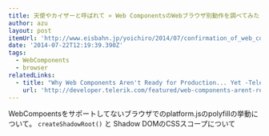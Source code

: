 ```yaml
---
title: 天使やカイザーと呼ばれて » Web ComponentsのWebブラウザ別動作を調べてみた
author: azu
layout: post
itemUrl: 'http://www.eisbahn.jp/yoichiro/2014/07/confirmation_of_web_components_on_each_browser.html'
date: '2014-07-22T12:19:39.390Z'
tags:
  - WebComponents
  - browser
relatedLinks:
  - title: "Why Web Components Aren't Ready for Production... Yet -Telerik Developer Network"
    url: 'http://developer.telerik.com/featured/web-components-arent-ready-production-yet/'
---
```

WebCompoentsをサポートしてないブラウザでのplatform.jsのpolyfillの挙動について。
`createShadowRoot()` と Shadow DOMのCSSスコープについて
